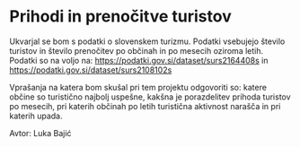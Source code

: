 # Prihodi in prenočitve turistov
Ukvarjal se bom s podatki o slovenskem turizmu. Podatki vsebujejo število turistov in število prenočitev po občinah in po mesecih oziroma letih. Podatki so na voljo na: https://podatki.gov.si/dataset/surs2164408s in https://podatki.gov.si/dataset/surs2108102s

Vprašanja na katera bom skušal pri tem projektu odgovoriti so: katere občine so turistično najbolj uspešne, kakšna je porazdelitev prihoda turistov po mesecih, pri katerih občinah po letih turistična aktivnost narašča in pri katerih upada.

Avtor: Luka Bajić
